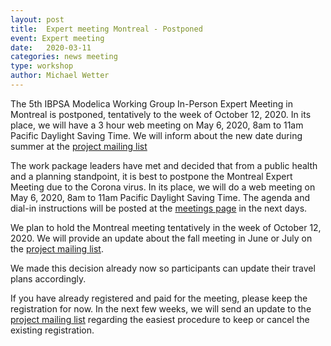 ```yaml
---
layout: post
title:  Expert meeting Montreal - Postponed
event: Expert meeting
date:   2020-03-11
categories: news meeting
type: workshop
author: Michael Wetter
---
```


The 5th IBPSA Modelica Working Group In-Person Expert Meeting in Montreal is postponed, tentatively
to the week of October 12, 2020. In its place, we will have a 3 hour web meeting on May 6, 2020, 8am to 11am Pacific Daylight Saving Time.
We will inform about the new date during summer
at the [project mailing list](https://groups.google.com/forum/#!forum/ibpsa-project-1-announcements)

<!--excerpt-->

The work package leaders have met and decided that from a public health and a planning
standpoint, it is best to postpone the Montreal Expert Meeting due to the Corona virus.
In its place, we will do a web meeting on May 6, 2020, 8am to 11am Pacific Daylight Saving Time.
The agenda and dial-in instructions will be posted at the [meetings page](https://github.com/ibpsa/modelica-working-group/wiki/Meetings) in the next days. 

We plan to hold the Montreal meeting tentatively in the week of October 12, 2020. We will provide
an update about the fall meeting in June or July on the [project mailing list](https://groups.google.com/forum/#!forum/ibpsa-project-1-announcements).

We made this decision already now so participants can update their travel plans accordingly.

If you have already registered and paid for the meeting, please keep the registration
for now. In the next few weeks, we will send an update to the
[project mailing list](https://groups.google.com/forum/#!forum/ibpsa-project-1-announcements)
regarding the easiest procedure to keep or cancel the existing registration.
